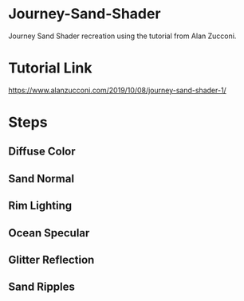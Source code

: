# Journey-Sand-Shader
 Journey Sand Shader recreation using the tutorial from Alan Zucconi.
 
 # Tutorial Link
 https://www.alanzucconi.com/2019/10/08/journey-sand-shader-1/
 
 # Steps
 ## Diffuse Color
 ## Sand Normal
 ## Rim Lighting
 ## Ocean Specular
 ## Glitter Reflection
 ## Sand Ripples
